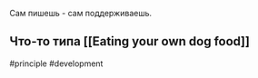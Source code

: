 Сам пишешь - сам поддерживаешь.

Что-то типа [[Eating your own dog food]]
-
#principle #development 